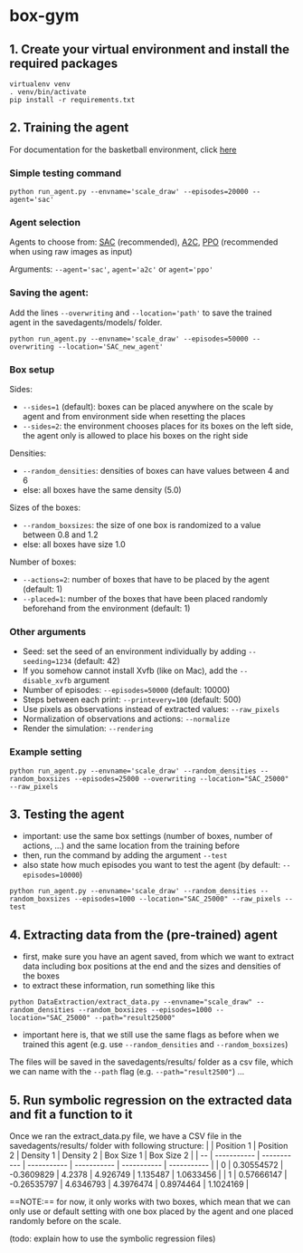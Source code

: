 # box-gym

## 1. Create your virtual environment and install the required packages

```
virtualenv venv
. venv/bin/activate
pip install -r requirements.txt
```

## 2. Training the agent 
For documentation for the basketball environment, click [here](Basketball_README.md)

### Simple testing command

```
python run_agent.py --envname='scale_draw' --episodes=20000 --agent='sac' 
```

### Agent selection
Agents to choose from: [SAC](https://stable-baselines3.readthedocs.io/en/master/modules/sac.html) (recommended), [A2C](https://stable-baselines3.readthedocs.io/en/master/modules/a2c.html), [PPO](https://stable-baselines3.readthedocs.io/en/master/modules/ppo.html) (recommended when using raw images as input)

Arguments: ```--agent='sac'```, ```agent='a2c'``` or ```agent='ppo'```

### Saving the agent:
Add the lines ```--overwriting``` and ```--location='path'``` to save the trained agent in the savedagents/models/ folder.

```
python run_agent.py --envname='scale_draw' --episodes=50000 --overwriting --location='SAC_new_agent'
```

### Box setup
Sides: 
* ```--sides=1``` (default): boxes can be placed anywhere on the scale by agent and from environment side when resetting the places 
* ```--sides=2```: the environment chooses places for its boxes on the left side, the agent only is allowed to place his boxes on the right side

Densities:
* ```--random_densities```: densities of boxes can have values between 4 and 6
* else: all boxes have the same density (5.0)

Sizes of the boxes:
* ```--random_boxsizes```: the size of one box is randomized to a value between 0.8 and 1.2
* else: all boxes have size 1.0

Number of boxes:
* ```--actions=2```: number of boxes that have to be placed by the agent (default: 1)
* ```--placed=1```: number of the boxes that have been placed randomly beforehand from the environment (default: 1)


### Other arguments
* Seed: set the seed of an environment individually by adding ```--seeding=1234``` (default: 42)
* If you somehow cannot install Xvfb (like on Mac), add the ```--disable_xvfb``` argument
* Number of episodes: ```--episodes=50000``` (default: 10000)
* Steps between each print: ```--printevery=100``` (default: 500)
* Use pixels as observations instead of extracted values: ```--raw_pixels```
* Normalization of observations and actions: ```--normalize```
* Render the simulation: ```--rendering```

### Example setting
```
python run_agent.py --envname='scale_draw' --random_densities --random_boxsizes --episodes=25000 --overwriting --location="SAC_25000" --raw_pixels
```

## 3. Testing the agent 

* important: use the same box settings (number of boxes, number of actions, ...) and the same location from the training before
* then, run the command by adding the argument ```--test```
* also state how much episodes you want to test the agent (by default: ```--episodes=10000```)
```
python run_agent.py --envname='scale_draw' --random_densities --random_boxsizes --episodes=1000 --location="SAC_25000" --raw_pixels --test
```

## 4. Extracting data from the (pre-trained) agent

* first, make sure you have an agent saved, from which we want to extract data including box positions at the end and the sizes and densities of the boxes
* to extract these information, run something like this
```
python DataExtraction/extract_data.py --envname="scale_draw" --random_densities --random_boxsizes --episodes=1000 --location="SAC_25000" --path="result25000"
```
* important here is, that we still use the same flags as before when we trained this agent (e.g. use ```--random_densities``` and ```--random_boxsizes```)

The files will be saved in the savedagents/results/ folder as a csv file, which we can name with the ```--path``` flag (e.g. ```--path="result2500"```)
...

## 5. Run symbolic regression on the extracted data and fit a function to it

Once we ran the extract_data.py file, we have a CSV file in the savedagents/results/ folder with following structure:
|    | Position 1  | Position 2  | Density 1   | Density 2   | Box Size 1  | Box Size 2  |
| -- | ----------- | ----------- | ----------- | ----------- | ----------- | ----------- |
| 0  | 0.30554572  | -0.3609829  | 4.2378      | 4.926749    | 1.135487    | 1.0633456   |
| 1  | 0.57666147  | -0.26535797 | 4.6346793   | 4.3976474   | 0.8974464   | 1.1024169   |

==NOTE:== for now, it only works with two boxes, which mean that we can only use or default setting with one box placed by the agent and one placed randomly before on the scale. 

(todo: explain how to use the symbolic regression files)
